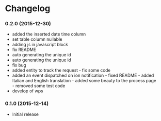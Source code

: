 Changelog
=========

### 0.2.0  (2015-12-30)

* added the inserted date time column
* set table column nullable
* adding js in javascript block
* fix README
* auto generating the unique id
* auto generating the unique id
* fix bug
* added entity to track the request - fix some code
* added an event dispatched on ion notification - fixed README - added Italian and English translation - added some beauty to the process page - removed some test code
* develop of wps

### 0.1.0  (2015-12-14)

* Initial release
